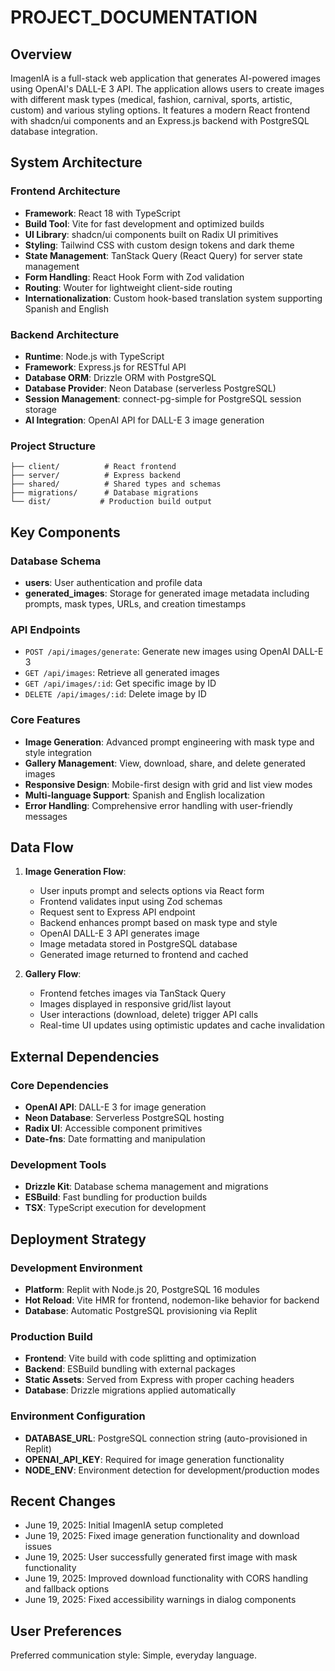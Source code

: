 # PROJECT_DOCUMENTATION

## Overview

ImagenIA is a full-stack web application that generates AI-powered images using OpenAI's DALL-E 3 API. The application allows users to create images with different mask types (medical, fashion, carnival, sports, artistic, custom) and various styling options. It features a modern React frontend with shadcn/ui components and an Express.js backend with PostgreSQL database integration.

## System Architecture

### Frontend Architecture
- **Framework**: React 18 with TypeScript
- **Build Tool**: Vite for fast development and optimized builds
- **UI Library**: shadcn/ui components built on Radix UI primitives
- **Styling**: Tailwind CSS with custom design tokens and dark theme
- **State Management**: TanStack Query (React Query) for server state management
- **Form Handling**: React Hook Form with Zod validation
- **Routing**: Wouter for lightweight client-side routing
- **Internationalization**: Custom hook-based translation system supporting Spanish and English

### Backend Architecture
- **Runtime**: Node.js with TypeScript
- **Framework**: Express.js for RESTful API
- **Database ORM**: Drizzle ORM with PostgreSQL
- **Database Provider**: Neon Database (serverless PostgreSQL)
- **Session Management**: connect-pg-simple for PostgreSQL session storage
- **AI Integration**: OpenAI API for DALL-E 3 image generation

### Project Structure
```
├── client/          # React frontend
├── server/          # Express backend
├── shared/          # Shared types and schemas
├── migrations/      # Database migrations
└── dist/           # Production build output
```

## Key Components

### Database Schema
- **users**: User authentication and profile data
- **generated_images**: Storage for generated image metadata including prompts, mask types, URLs, and creation timestamps

### API Endpoints
- `POST /api/images/generate`: Generate new images using OpenAI DALL-E 3
- `GET /api/images`: Retrieve all generated images
- `GET /api/images/:id`: Get specific image by ID
- `DELETE /api/images/:id`: Delete image by ID

### Core Features
- **Image Generation**: Advanced prompt engineering with mask type and style integration
- **Gallery Management**: View, download, share, and delete generated images
- **Responsive Design**: Mobile-first design with grid and list view modes
- **Multi-language Support**: Spanish and English localization
- **Error Handling**: Comprehensive error handling with user-friendly messages

## Data Flow

1. **Image Generation Flow**:
   - User inputs prompt and selects options via React form
   - Frontend validates input using Zod schemas
   - Request sent to Express API endpoint
   - Backend enhances prompt based on mask type and style
   - OpenAI DALL-E 3 API generates image
   - Image metadata stored in PostgreSQL database
   - Generated image returned to frontend and cached

2. **Gallery Flow**:
   - Frontend fetches images via TanStack Query
   - Images displayed in responsive grid/list layout
   - User interactions (download, delete) trigger API calls
   - Real-time UI updates using optimistic updates and cache invalidation

## External Dependencies

### Core Dependencies
- **OpenAI API**: DALL-E 3 for image generation
- **Neon Database**: Serverless PostgreSQL hosting
- **Radix UI**: Accessible component primitives
- **Date-fns**: Date formatting and manipulation

### Development Tools
- **Drizzle Kit**: Database schema management and migrations
- **ESBuild**: Fast bundling for production builds
- **TSX**: TypeScript execution for development

## Deployment Strategy

### Development Environment
- **Platform**: Replit with Node.js 20, PostgreSQL 16 modules
- **Hot Reload**: Vite HMR for frontend, nodemon-like behavior for backend
- **Database**: Automatic PostgreSQL provisioning via Replit

### Production Build
- **Frontend**: Vite build with code splitting and optimization
- **Backend**: ESBuild bundling with external packages
- **Static Assets**: Served from Express with proper caching headers
- **Database**: Drizzle migrations applied automatically

### Environment Configuration
- **DATABASE_URL**: PostgreSQL connection string (auto-provisioned in Replit)
- **OPENAI_API_KEY**: Required for image generation functionality
- **NODE_ENV**: Environment detection for development/production modes

## Recent Changes
- June 19, 2025: Initial ImagenIA setup completed
- June 19, 2025: Fixed image generation functionality and download issues
- June 19, 2025: User successfully generated first image with mask functionality
- June 19, 2025: Improved download functionality with CORS handling and fallback options
- June 19, 2025: Fixed accessibility warnings in dialog components

## User Preferences

Preferred communication style: Simple, everyday language.